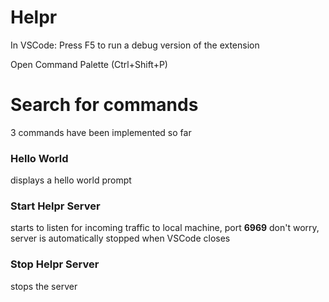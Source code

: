 # Helpr

In VSCode: Press F5 to run a debug version of the extension

Open Command Palette (Ctrl+Shift+P)

# Search for commands

3 commands have been implemented so far

### Hello World

displays a hello world prompt

### Start Helpr Server

starts to listen for incoming traffic to local machine, port **6969**
don't worry, server is automatically stopped when VSCode closes

### Stop Helpr Server

stops the server
